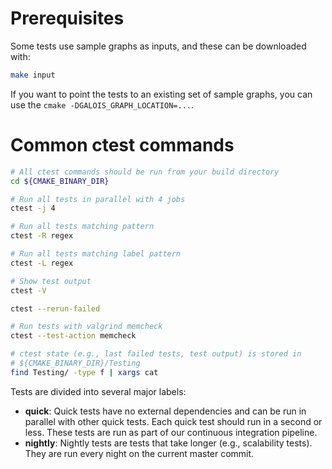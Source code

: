 # Prerequisites

Some tests use sample graphs as inputs, and these can be downloaded with:
```bash
make input
```

If you want to point the tests to an existing set of sample graphs, you
can use the `cmake -DGALOIS_GRAPH_LOCATION=...`.

# Common ctest commands

```bash
# All ctest commands should be run from your build directory
cd ${CMAKE_BINARY_DIR}

# Run all tests in parallel with 4 jobs
ctest -j 4

# Run all tests matching pattern
ctest -R regex

# Run all tests matching label pattern
ctest -L regex

# Show test output
ctest -V

ctest --rerun-failed

# Run tests with valgrind memcheck
ctest --test-action memcheck

# ctest state (e.g., last failed tests, test output) is stored in
# ${CMAKE_BINARY_DIR}/Testing
find Testing/ -type f | xargs cat
```

Tests are divided into several major labels:
- **quick**: Quick tests have no external dependencies and can be run in parallel
  with other quick tests. Each quick test should run in a second or less. These
  tests are run as part of our continuous integration pipeline.
- **nightly**: Nightly tests are tests that take longer (e.g., scalability tests).
  They are run every night on the current master commit.

